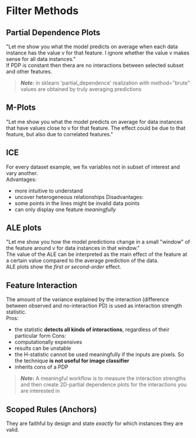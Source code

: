 # Filter Methods

## Partial Dependence Plots
"Let me show you what the model predicts on average when each data instance has the value v for that feature. I ignore whether the value v makes sense for all data instances."  
If PDP is constant then thera are no interactions between selected subset and other features.  
> ***Note:*** in sklearn 'partial_dependence' realization with method="brute" values are obtained by truly averaging predictions

## M-Plots
"Let me show you what the model predicts on average for data instances that have values close to v for that feature. The effect could be due to that feature, but also due to correlated features."  

## ICE
For every dataset example, we fix variables not in subset of interest and vary another.  
Advantages:
- more intuitive to understand
- uncover heterogeneous relationships
Disadvantages:
- some points in the lines might be invalid data points
- can only display one feature *meaningfully*

## ALE plots
"Let me show you how the model predictions change in a small "window" of the feature around v for data instances in that window."  
The value of the ALE can be interpreted as the main effect of the feature at a certain value compared to the average prediction of the data.  
ALE plots show the *first or second-order* effect.

## Feature Interaction
The amount of the variance explained by the interaction (difference between observed and no-interaction PD) is used as interaction strength statistic.  
Pros:
- the statistic **detects all kinds of interactions**, regardless of their particular form
Cons:
- computationally expensives
- results can be unstable
- the H-statistic cannot be used meaningfully if the inputs are pixels. So the technique **is not useful for image classifier**
- inherits cons of a PDP

> ***Note:*** A meaningful workflow is to measure the interaction strengths and then create 2D-partial dependence plots for the interactions you are interested in

## Scoped Rules (Anchors)
They are faithful by design and state *exactly* for which instances they are valid.  









